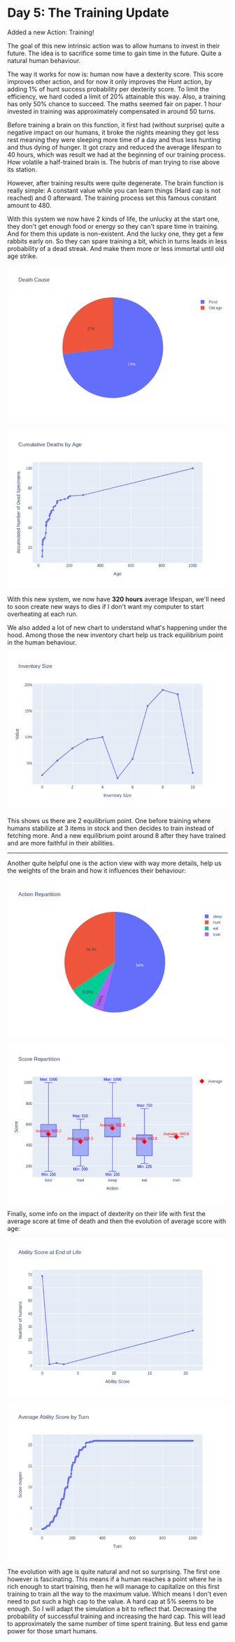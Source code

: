 # Day 5: The Training Update

Added a new Action: Training!

The goal of this new intrinsic action was to allow humans to invest in their future. The idea is to sacrifice some time
to gain time in the future. Quite a natural human behaviour.

The way it works for now is: human now have a dexterity score. This score improves other action, and for now it only
improves the Hunt action, by adding 1% of hunt success probability per dexterity score. To limit the efficiency, we
hard coded a limit of 20% attainable this way. Also, a training has only 50% chance to succeed. The maths seemed fair on
paper. 1 hour invested in training was approximately compensated in around 50 turns.

Before training a brain on this function, it first had (without surprise) quite a negative impact on our humans, it
broke the nights meaning they got less rest meaning they were sleeping more time of a day and thus less hunting and thus
dying of hunger. It got crazy and reduced the average lifespan to 40 hours, which was result we had at the beginning of
our training process. How volatile a half-trained brain is. The hubris of man trying to rise above its station.

However, after training results were quite degenerate. The brain function is really simple: A constant value while you
can learn things (Hard cap is not reached) and 0 afterward. The training process set this famous constant amount to 480.

With this system we now have 2 kinds of life, the unlucky at the start one, they don't get enough food or energy so they
can't spare time in training. And for them this update is non-existent. And the lucky one, they get a few rabbits early
on. So they can spare training a bit, which in turns leads in less probability of a dead streak. And make them more or
less immortal until old age strike.

![death_cause](death_cause.png)

![cumulative_death_chart](cumulative_deaths_chart.png)

With this new system, we now have **320 hours** average lifespan, we'll need to soon create new ways to dies if I don't
want my computer to start overheating at each run.

We also added a lot of new chart to understand what's happening under the hood. Among those the new inventory chart
help us track equilibrium point in the human behaviour.

![inventory](size_per_turn.png)

This shows us there are 2 equilibrium point. One before training where humans stabilize at 3 items in stock and then
decides to train instead of fetching more. And a new equilibrium point around 8 after they have trained and are more
faithful in their abilities.

---

Another quite helpful one is the action view with way more details, help us the weights of the brain and how it
influences their behaviour:

![action_repartition](action_repartition.png)

![action_score](score_repartition.png)

Finally, some info on the impact of dexterity on their life with first the average score at time of death and then the
evolution of average score with age:

![ability_end_of_life](end_of_life.png)

![ability_by_age](by_age.png)

The evolution with age is quite natural and not so surprising. The first one however is fascinating. This means if a
human reaches a point where he is rich enough to start training, then he will manage to capitalize on this first
training to train all the way to the maximum value. Which means I don't even need to put such a high cap to the value.
A hard cap at 5% seems to be enough. So I will adapt the simulation a bit to reflect that. Decreasing the probability
of successful training and increasing the hard cap. This will lead to approximately the same number of time spent
training. But less end game power for those smart humans.
